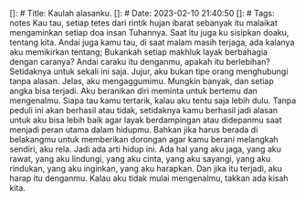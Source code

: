 []: # Title: Kaulah alasanku.
[]: # Date: 2023-02-10 21:40:50
[]: # Tags: notes
Kau tau, setiap tetes dari rintik hujan ibarat sebanyak itu malaikat mengaminkan setiap doa insan Tuhannya. Saat itu juga ku sisipkan doaku, tentang kita. Andai juga kamu tau, di saat malam masih terjaga, ada kalanya aku memikirkan tentang; Bukankah setiap makhluk layak berbahagia dengan caranya? Andai caraku itu denganmu, apakah itu berlebihan? Setidaknya untuk sekali ini saja.
Jujur, aku bukan tipe orang menghubungi tanpa alasan. Jelas, aku mengaggumimu. Mungkin banyak, dan setiap angka bisa terjadi. Aku beranikan diri meminta untuk bertemu dan mengenalmu. Siapa tau kamu tertarik, kalau aku tentu saja lebih dulu.
Tanpa peduli ini akan berhasil atau tidak, setidaknya kamu berhasil jadi alasan untuk aku bisa lebih baik agar layak berdampingan atau didepanmu saat menjadi peran utama dalam hidupmu. Bahkan jika harus berada di belakangmu untuk memberikan dorongan agar kamu berani melangkah sendiri, aku rela.
Jadi ada arti hidup ini. Ada hal yang aku jaga, yang aku rawat, yang aku lindungi, yang aku cinta, yang aku sayangi, yang aku rindukan, yang aku inginkan, yang aku harapkan.
Dan jika itu terjadi, aku harap itu denganmu.
Kalau aku tidak mulai mengenalmu, takkan ada kisah kita.
